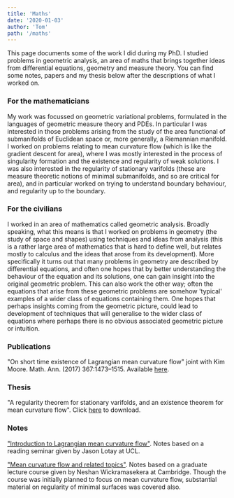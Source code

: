 ```yaml
---
title: 'Maths'
date: '2020-01-03'
author: 'Tom'
path: '/maths'
---
```


This page documents some of the work I did during my PhD. I studied problems in
geometric analysis, an area of maths that brings together ideas from
differential equations, geometry and measure theory. You can find some notes,
papers and my thesis below after the descriptions of what I worked on.

### For the mathematicians

My work was focussed on geometric variational problems, formulated in the
languages of geometric measure theory and PDEs. In particular I was interested
in those problems arising from the study of the area functional of submanifolds
of Euclidean space or, more generally, a Riemannian manifold. I worked on
problems relating to mean curvature flow (which is like the gradient descent for
area), where I was mostly interested in the process of singularity formation and
the existence and regularity of weak solutions. I was also interested in the
regularity of stationary varifolds (these are measure theoretic notions of
minimal submanifolds, and so are critical for area), and in particular worked on
trying to understand boundary behaviour, and regularity up to the boundary.

### For the civilians

I worked in an area of mathematics called geometric analysis. Broadly speaking,
what this means is that I worked on problems in geometry (the study of space and
shapes) using techniques and ideas from analysis (this is a rather large area of
mathematics that is hard to define well, but relates mostly to calculus and the
ideas that arose from its development). More specifically it turns out that many
problems in geometry are described by differential equations, and often one
hopes that by better understanding the behaviour of the equation and its
solutions, one can gain insight into the original geometric problem. This can
also work the other way; often the equations that arise from these geometric
problems are somehow 'typical' examples of a wider class of equations containing
them. One hopes that perhaps insights coming from the geometric picture, could
lead to development of techniques that will generalise to the wider class of
equations where perhaps there is no obvious associated geometric picture or
intuition.

### Publications

"On short time existence of Lagrangian mean curvature flow" joint with Kim
Moore. Math. Ann. (2017) 367:1473–1515. Available
[here](http://link.springer.com/article/10.1007/s00208-016-1420-3).

### Thesis

"A regularity theorem for stationary varifolds, and an existence theorem for
mean curvature flow". Click [here](/resources/thesis.pdf) to download.

### Notes

["Introduction to Lagrangian mean curvature flow"](/resources/notes/intro_to_lmcf.pdf).
Notes based on a reading seminar given by Jason Lotay at UCL.

["Mean curvature flow and related topics"](/resources/notes/mcf_notes.pdf).
Notes based on a graduate lecture course given by Neshan Wickramasekera at
Cambridge. Though the course was initially planned to focus on mean curvature
flow, substantial material on regularity of minimal surfaces was covered also.
